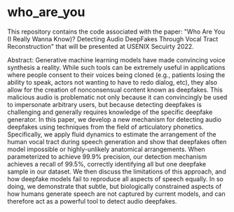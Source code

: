 # who_are_you
This repository contains the code associated with the paper: "Who Are You (I Really Wanna Know)? Detecting Audio DeepFakes Through Vocal Tract Reconstruction" that will be presented at USENIX Secuirty 2022. 

Abstract: Generative machine learning models have made convincing voice synthesis a
reality. While such tools can be extremely useful in applications where people
consent to their voices being cloned (e.g., patients losing the ability to
speak, actors not wanting to have to redo dialog, etc), they also allow for the
creation of nonconsensual content known as deepfakes. This malicious audio is
problematic not only because it can convincingly be used to impersonate
arbitrary users, but because detecting deepfakes is challenging and generally
requires knowledge of the specific deepfake generator. In this paper, we develop
a new mechanism for detecting audio deepfakes using techniques from the field of
articulatory phonetics.  Specifically, we apply fluid dynamics to estimate the
arrangement of the human vocal tract during speech generation and show that
deepfakes often model impossible or highly-unlikely anatomical arrangements.
When parameterized to achieve 99.9% precision, our detection
mechanism achieves a recall of 99.5%, correctly identifying all but
one deepfake sample in our dataset. We then discuss the limitations of this
approach, and how deepfake models fail to reproduce all aspects of speech
equally. In so doing, we demonstrate that subtle, but biologically constrained
aspects of how humans generate speech are not captured by current models, and
can therefore act as a powerful tool to detect audio deepfakes.
